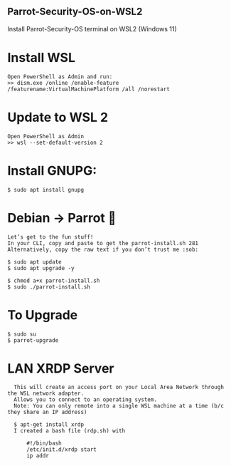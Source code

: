 ## Parrot-Security-OS-on-WSL2
Install Parrot-Security-OS terminal on WSL2 (Windows 11)

   # Install WSL
    Open PowerShell as Admin and run:
    >> dism.exe /online /enable-feature /featurename:VirtualMachinePlatform /all /norestart

   # Update to WSL 2
    Open PowerShell as Admin
    >> wsl --set-default-version 2

   # Install GNUPG:
    $ sudo apt install gnupg

   # Debian → Parrot :parrot:
    Let’s get to the fun stuff!
    In your CLI, copy and paste to get the parrot-install.sh 281
    Alternatively, copy the raw text if you don’t trust me :sob:

    $ sudo apt update
    $ sudo apt upgrade -y

    $ chmod a+x parrot-install.sh
    $ sudo ./parrot-install.sh

   # To Upgrade
    $ sudo su
    $ parrot-upgrade
    
   # LAN XRDP Server
      This will create an access port on your Local Area Network through the WSL network adapter.
      Allows you to connect to an operating system.
      Note: You can only remote into a single WSL machine at a time (b/c they share an IP address)

      $ apt-get install xrdp
      I created a bash file (rdp.sh) with

          #!/bin/bash
          /etc/init.d/xrdp start
          ip addr
          
          
